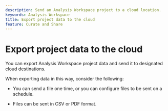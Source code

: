 ```yaml
---
description: Send an Analysis Workspace project to a cloud location.
keywords: Analysis Workspace
title: Export project data to the cloud
feature: Curate and Share
---
```

# Export project data to the cloud

You can export Analysis Workspace project data and send it to designated cloud destinations. 

When exporting data in this way, consider the following:

* You can send a file one time, or you can configure files to be sent on a schedule. 

* Files can be sent in CSV or PDF format. 
